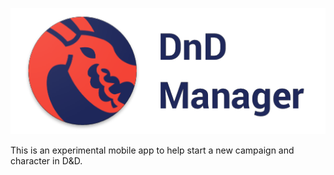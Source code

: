 ![DnD Manager Banner](https://raw.githubusercontent.com/alanplotko/DnD-Manager/master/docs/banner.png)

This is an experimental mobile app to help start a new campaign and character in D&D.
